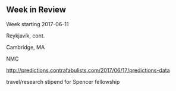 ## Week in Review

Week starting 2017-06-11

Reykjavík, cont.

Cambridge, MA

NMC

http://predictions.contrafabulists.com/2017/06/17/predictions-data

travel/research stipend for Spencer fellowship
